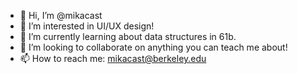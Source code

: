 - 👋 Hi, I’m @mikacast
- 👀 I’m interested in UI/UX design!
- 🌱 I’m currently learning about data structures in 61b.
- 💞️ I’m looking to collaborate on anything you can teach me about!
- 📫 How to reach me: mikacast@berkeley.edu

<!---
mikacast/mikacast is a ✨ special ✨ repository because its `README.md` (this file) appears on your GitHub profile.
You can click the Preview link to take a look at your changes.
--->
